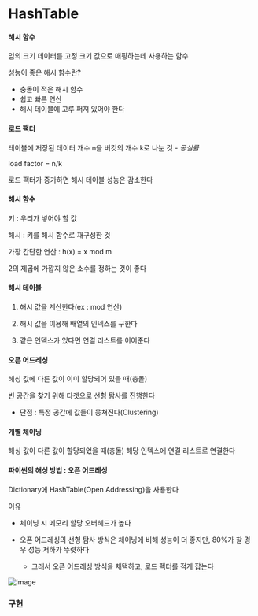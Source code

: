 # HashTable

#### **해시 함수**

임의 크기 데이터를 고정 크기 값으로 매핑하는데 사용하는 함수

 성능이 좋은 해시 함수란?

- 충돌이 적은 해시 함수
- 쉽고 빠른 연산
- 해시 테이블에 고루 퍼져 있어야 한다

#### 로드 팩터 

테이블에 저장된 데이터 개수 n을 버킷의 개수 k로 나눈 것 - *공실률*

load factor = n/k

로드 팩터가 증가하면 해시 테이블 성능은 감소한다



#### 해시 함수

키 : 우리가 넣어야 할 값

해시 : 키를 해시 함수로 재구성한 것

가장 간단한 연산 : h(x) = x mod m

2의 제곱에 가깝지 않은 소수를 정하는 것이 좋다



#### 해시 테이블

1. 해시 값을 계산한다(ex : mod 연산)

2. 해시 값을 이용해 배열의 인덱스를 구한다

3. 같은 인덱스가 있다면 연결 리스트를 이어준다



#### 오픈 어드레싱

해싱 값에 다른 값이 이미 할당되어 있을 때(충돌)

빈 공간을 찾기 위해 타겟으로 선형 탐사를 진행한다 

- 단점 : 특정 공간에 값들이 뭉쳐진다(Clustering)



#### 개별 체이닝

해싱 값이 다른 값이 할당되었을 때(충돌) 해당 인덱스에 연결 리스트로 연결한다



#### 파이썬의 해싱 방법 : 오픈 어드레싱 

Dictionary에 HashTable(Open Addressing)을 사용한다

이유

- 체이닝 시 메모리 할당 오버헤드가 높다

- 오픈 어드레싱의 선형 탐사 방식은 체이닝에 비해 성능이 더 좋지만, 80%가 찰 경우 성능 저하가 뚜렷하다
  - 그래서 오픈 어드레싱 방식을 채택하고, 로드 펙터를 적게 잡는다

![image](https://user-images.githubusercontent.com/17975647/168940269-05e2b5f0-9b0a-4059-a652-52123b885e50.png)



### 구현


